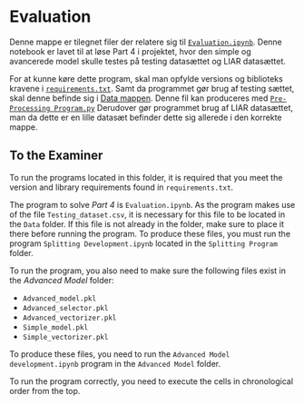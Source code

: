# Evaluation

Denne mappe er tilegnet filer der relatere sig til [``Evaluation.ipynb``](https://github.com/Kqr508/GDS-Fake-News-Project/blob/main/Evaluation/Evaluation.ipynb).
Denne notebook er lavet til at løse Part 4 i projektet, hvor den simple og avancerede model skulle testes på testing datasættet og LIAR datasættet.

For at kunne køre dette program, skal man opfylde versions og biblioteks kravene i [``requirements.txt``](https://github.com/Kqr508/GDS-Fake-News-Project/blob/main/Evaluation/requirements.txt).
Samt da programmet gør brug af testing sættet, skal denne befinde sig i [Data mappen](https://github.com/Kqr508/GDS-Fake-News-Project/tree/main/Data). Denne fil kan produceres med [``Pre-Processing Program.py``](https://github.com/Kqr508/GDS-Fake-News-Project/blob/main/Cleaning%20Program/Pre-Processing%20Program.py)
Derudover gør programmet brug af LIAR datasættet, man da dette er en lille datasæt befinder dette sig allerede i den korrekte mappe.

## To the Examiner

To run the programs located in this folder, it is required that you meet the version and library requirements found in ``requirements.txt``.

The program to solve *Part 4* is ``Evaluation.ipynb``.
As the program makes use of the file ``Testing_dataset.csv``, it is necessary for this file to be located in the ``Data`` folder. If this file is not already in the folder, make sure to place it there before running the program. To produce these files, you must run the program ``Splitting Development.ipynb`` located in the ``Splitting Program`` folder.

To run the program, you also need to make sure the following files exist in the *Advanced Model* folder:
- ``Advanced_model.pkl``
- ``Advanced_selector.pkl``
- ``Advanced_vectorizer.pkl``
- ``Simple_model.pkl``
- ``Simple_vectorizer.pkl``

To produce these files, you need to run the ``Advanced Model development.ipynb`` program in the ``Advanced Model`` folder.

To run the program correctly, you need to execute the cells in chronological order from the top.